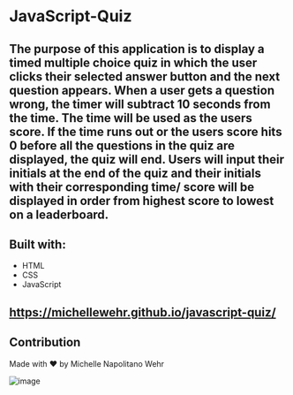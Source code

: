 # JavaScript-Quiz

## The purpose of this application is to display a timed multiple choice quiz in which the user clicks their selected answer button and the next question appears. When a user gets a question wrong, the timer will subtract 10 seconds from the time. The time will be used as the users score. If the time runs out or the users score hits 0 before all the questions in the quiz are displayed, the quiz will end. Users will input their initials at the end of the quiz and their initials with their corresponding time/ score will be displayed in order from highest score to lowest on a leaderboard.

## Built with:

- HTML
- CSS
- JavaScript

## https://michellewehr.github.io/javascript-quiz/

## Contribution

Made with ❤️ by Michelle Napolitano Wehr

![image](.assets/javascript-quiz-screenshot.png)
